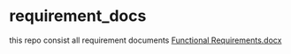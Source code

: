 # requirement_docs
this repo consist all requirement documents
[Functional Requirements.docx](https://github.com/user-attachments/files/18311122/Functional.Requirements.docx)
